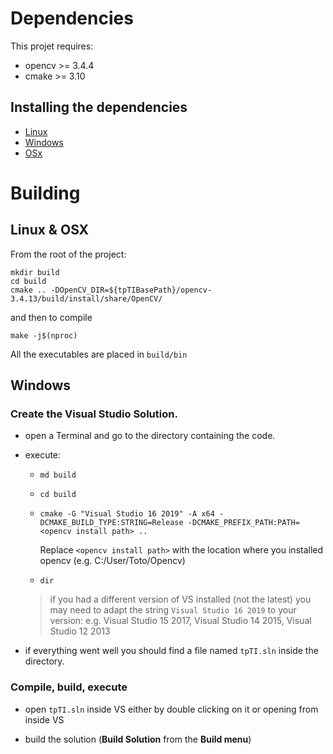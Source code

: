 # Dependencies

This projet requires:

* opencv >= 3.4.4
* cmake >= 3.10

## Installing the dependencies

* [Linux](DEP_LINUX.md)
* [Windows](DEP_WINDOWS.md)
* [OSx](DEP_OSX.md)

# Building

## Linux & OSX

From the root of the project:

```
mkdir build
cd build
cmake .. -DOpenCV_DIR=${tpTIBasePath}/opencv-3.4.13/build/install/share/OpenCV/ 
```

and then to compile

```
make -j$(nproc) 
```

All the executables are placed in `build/bin`

## Windows

### Create the Visual Studio Solution. 

* open a Terminal and go to the directory containing the code.

* execute:

  * `md build`
  
  * `cd build`
  
  * `cmake -G "Visual Studio 16 2019" -A x64 -DCMAKE_BUILD_TYPE:STRING=Release -DCMAKE_PREFIX_PATH:PATH=<opencv install path> ..`
  
    Replace `<opencv install path>` with the location where you installed opencv (e.g. C:/User/Toto/Opencv)
  
  * `dir`
  
  > if you had a different version of VS installed (not the latest) you may need to adapt the string `Visual Studio 16 2019` to your version: e.g. Visual Studio 15 2017, Visual Studio 14 2015, Visual Studio 12 2013
  
* if everything went well you should find a file named `tpTI.sln` inside the directory.


### Compile, build, execute 

* open `tpTI.sln` inside VS either by double clicking on it or opening from inside VS

* build the solution (**Build Solution** from the **Build menu**)


